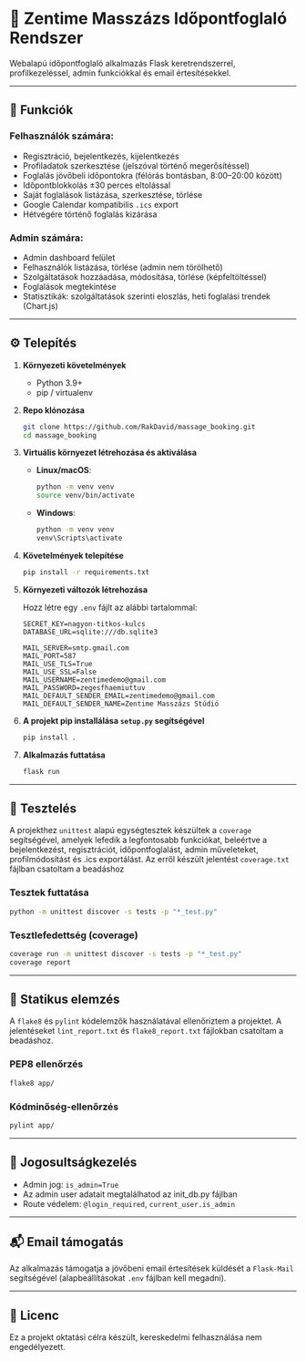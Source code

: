 # 💆 Zentime Masszázs Időpontfoglaló Rendszer

Webalapú időpontfoglaló alkalmazás Flask keretrendszerrel, profilkezeléssel, admin funkciókkal és email értesítésekkel.

---

## 🧩 Funkciók

### Felhasználók számára:
- Regisztráció, bejelentkezés, kijelentkezés
- Profiladatok szerkesztése (jelszóval történő megerősítéssel)
- Foglalás jövőbeli időpontokra (félórás bontásban, 8:00–20:00 között)
- Időpontblokkolás ±30 perces eltolással
- Saját foglalások listázása, szerkesztése, törlése
- Google Calendar kompatibilis `.ics` export
- Hétvégére történő foglalás kizárása

### Admin számára:
- Admin dashboard felület
- Felhasználók listázása, törlése (admin nem törölhető)
- Szolgáltatások hozzáadása, módosítása, törlése (képfeltöltéssel)
- Foglalások megtekintése
- Statisztikák: szolgáltatások szerinti eloszlás, heti foglalási trendek (Chart.js)

---

## ⚙️ Telepítés

1. **Környezeti követelmények**
    - Python 3.9+
    - pip / virtualenv

2. **Repo klónozása**

    ```bash
    git clone https://github.com/RakDavid/massage_booking.git
    cd massage_booking
    ```

3. **Virtuális környezet létrehozása és aktiválása**

    - **Linux/macOS**:

        ```bash
        python -m venv venv
        source venv/bin/activate
        ```

    - **Windows**:

        ```bash
        python -m venv venv
        venv\Scripts\activate
        ```

4. **Követelmények telepítése**

    ```bash
    pip install -r requirements.txt
    ```

5. **Környezeti változók létrehozása**

    Hozz létre egy `.env` fájlt az alábbi tartalommal:

    ```
    SECRET_KEY=nagyon-titkos-kulcs
    DATABASE_URL=sqlite:///db.sqlite3
    
    MAIL_SERVER=smtp.gmail.com
    MAIL_PORT=587
    MAIL_USE_TLS=True
    MAIL_USE_SSL=False
    MAIL_USERNAME=zentimedemo@gmail.com
    MAIL_PASSWORD=zegesfhaemiuttuv
    MAIL_DEFAULT_SENDER_EMAIL=zentimedemo@gmail.com
    MAIL_DEFAULT_SENDER_NAME=Zentime Masszázs Stúdió
    
    ```

6. **A projekt pip installálása `setup.py` segítségével**

    ```bash
    pip install .
    ```

7. **Alkalmazás futtatása**

    ```bash
    flask run
    ```

---

## 🧪 Tesztelés

A projekthez `unittest` alapú egységtesztek készültek a `coverage` segítségével, amelyek lefedik a legfontosabb funkciókat, beleértve a bejelentkezést, regisztrációt, időpontfoglalást, admin műveleteket, profilmódosítást és .ics exportálást. Az erről készült jelentést `coverage.txt` fájlban csatoltam a beadáshoz

### Tesztek futtatása

```bash
python -m unittest discover -s tests -p "*_test.py"
```

### Tesztlefedettség (coverage)

```bash
coverage run -m unittest discover -s tests -p "*_test.py"
coverage report
```

---

## 🧼 Statikus elemzés

A `flake8` és `pylint` kódelemzők használatával ellenőriztem a projektet. A jelentéseket `lint_report.txt` és `flake8_report.txt` fájlokban csatoltam a beadáshoz.

### PEP8 ellenőrzés

```bash
flake8 app/
```

### Kódminőség-ellenőrzés

```bash
pylint app/
```
---

## 🔐 Jogosultságkezelés

- Admin jog: `is_admin=True`
- Az admin user adatait megtalálhatod az init_db.py fájlban
- Route védelem: `@login_required`, `current_user.is_admin`

---

## 📬 Email támogatás

Az alkalmazás támogatja a jövőbeni email értesítések küldését a `Flask-Mail` segítségével (alapbeállításokat `.env` fájlban kell megadni).

---

## 📃 Licenc

Ez a projekt oktatási célra készült, kereskedelmi felhasználása nem engedélyezett.
